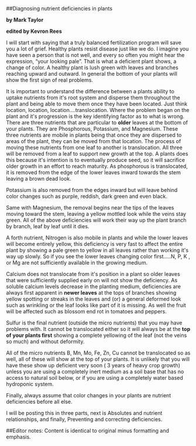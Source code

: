 ##Diagnosing nutrient deficiencies in plants

**by Mark Taylor**

**edited by Kevron Rees**

I will start with saying that a truly balanced fertilization program will save you a lot of grief. Healthy plants resist disease just like we do. I imagine you have seen a person that is not well, and every so often you might hear the expression, “your looking pale”. That is what a deficient plant shows, a change of color. A healthy plant is lush green with leaves and branches reaching upward and outward. In general the bottom of your plants will show the first sign of real problems. 

It is important to understand the difference between a plants ability to uptake nutrients from it's root system and disperse them throughout the plant and being able to move them once they have been located. Just think location, location, location....translocation. Where the problem began on the plant and it's progression is the key identifying factor as to what is wrong. There are three nutrients that are particular to **older** leaves at the bottom of your plants. They are Phosphorous, Potassium, and Magnesium. These three nutrients are mobile in plants being that once they are dispersed to areas of the plant, they can be moved from that location. The process of moving these nutrients from one leaf to another is translocation. All three will be removed from a leaf to support new growth at the top. A plants does this because it's intention is to eventually produce seed, so it will sacrifice older growth in an effort to reach maturity. As phosphorous is translocated, it is removed from the edge of the lower leaves inward towards the stem leaving a brown dead look. 

Potassium is also removed from the edges inward but will leave behind color changes such as purple, reddish, dark green and even black. 

Same with Magnesium, the removal begins near the tips of the leaves moving toward the stem, leaving a yellow mottled look while the veins stay green. All of the above deficiencies will work their way up the plant branch by branch, leaf by leaf until it dies. 

A forth nutrient, Nitrogen is also mobile in plants and while the lower leaves will become entirely yellow, this deficiency is very fast to affect the entire plant by showing a pale green to yellow in all leaves rather than working it's way up slowly. So if you see the lower leaves changing color first.....N, P, K , or Mg are not sufficiently available in the growing medium.

Calcium does not translocate from it's position in a plant so older leaves that were sufficiently supplied early on will not show the deficiency. As soluble calcium levels decrease in the planting medium, deficiencies are always first apparent in **newer leaves** at the tops of branches showing yellow spotting or streaks in the leaves and (or) a general deformed look such as wrinkling or the leaf looks like part of it is missing. As well the fruit will be affected such as blossom end rot in tomatoes and peppers. 

Sulfur is the final nutrient (outside the micro nutrients) that you may have problems with. It cannot be translocated either so it will always be at the **top of your plants first** showing a complete yellowing of the leaf (not the veins so much) and without deformity. 

All of the micro nutrients B, Mn, Mo, Fe, Zn, Cu cannot be translocated so as well, all of these will show at the top of your plants. It is unlikely that you will have these show up deficient very soon ( 3 years of heavy crop growth) unless you are using a completely inert medium as a soil base that has no access to natural soil below, or if you are using a completely water based hydroponic system. 

Finally, always assume that color changes in your plants are nutrient deficiencies before all else.

I will be posting this in three parts, next is Absolutes and nutrient relationships, and finally, Preventing and correcting deficiencies.

##Editor notes:
Content is identical to original minus formatting and emphasis.
